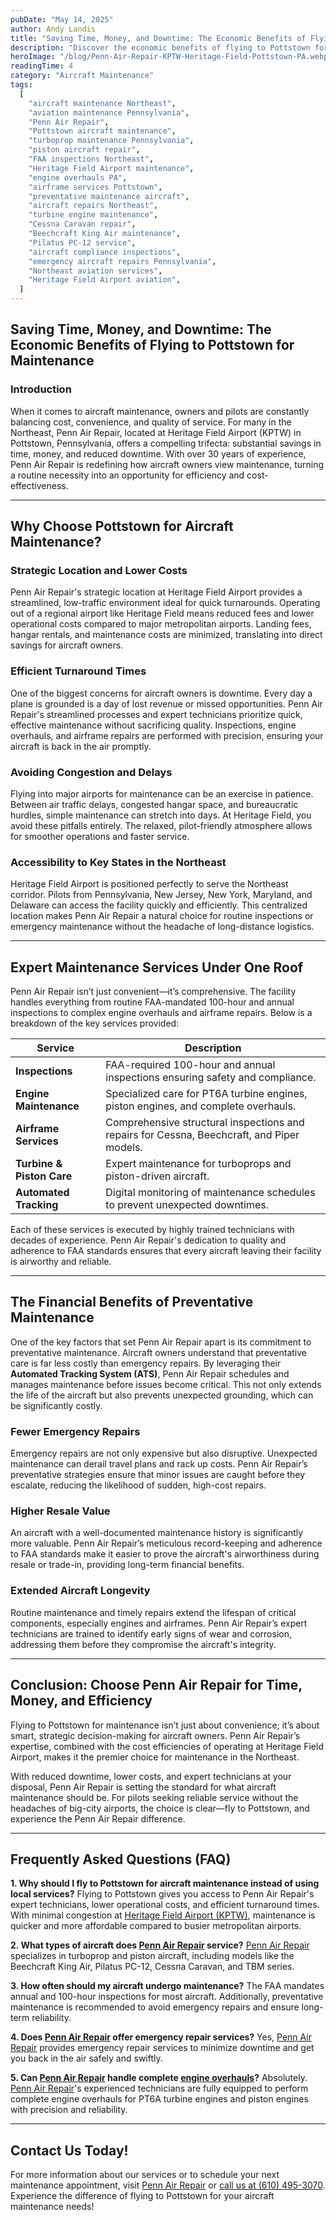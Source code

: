 ```yaml
---
pubDate: "May 14, 2025"
author: Andy Landis
title: "Saving Time, Money, and Downtime: The Economic Benefits of Flying to Pottstown for Maintenance"
description: "Discover the economic benefits of flying to Pottstown for aircraft maintenance. Learn how Penn Air Repair at Heritage Field Airport saves you time, money, and reduces downtime with expert services and strategic location advantages. Find out why pilots across the Northeast trust Penn Air Repair for inspections, overhauls, and preventative maintenance."
heroImage: "/blog/Penn-Air-Repair-KPTW-Heritage-Field-Pottstown-PA.webp"
readingTime: 4
category: "Aircraft Maintenance"
tags:
  [
    "aircraft maintenance Northeast",
    "aviation maintenance Pennsylvania",
    "Penn Air Repair",
    "Pottstown aircraft maintenance",
    "turboprop maintenance Pennsylvania",
    "piston aircraft repair",
    "FAA inspections Northeast",
    "Heritage Field Airport maintenance",
    "engine overhauls PA",
    "airframe services Pottstown",
    "preventative maintenance aircraft",
    "aircraft repairs Northeast",
    "turbine engine maintenance",
    "Cessna Caravan repair",
    "Beechcraft King Air maintenance",
    "Pilatus PC-12 service",
    "aircraft compliance inspections",
    "emergency aircraft repairs Pennsylvania",
    "Northeast aviation services",
    "Heritage Field Airport aviation",
  ]
---
```


## **Saving Time, Money, and Downtime: The Economic Benefits of Flying to Pottstown for Maintenance**

### **Introduction**

When it comes to aircraft maintenance, owners and pilots are constantly balancing cost, convenience, and quality of service. For many in the Northeast, Penn Air Repair, located at Heritage Field Airport (KPTW) in Pottstown, Pennsylvania, offers a compelling trifecta: substantial savings in time, money, and reduced downtime. With over 30 years of experience, Penn Air Repair is redefining how aircraft owners view maintenance, turning a routine necessity into an opportunity for efficiency and cost-effectiveness.

---

## **Why Choose Pottstown for Aircraft Maintenance?**

### **Strategic Location and Lower Costs**

Penn Air Repair's strategic location at Heritage Field Airport provides a streamlined, low-traffic environment ideal for quick turnarounds. Operating out of a regional airport like Heritage Field means reduced fees and lower operational costs compared to major metropolitan airports. Landing fees, hangar rentals, and maintenance costs are minimized, translating into direct savings for aircraft owners.

### **Efficient Turnaround Times**

One of the biggest concerns for aircraft owners is downtime. Every day a plane is grounded is a day of lost revenue or missed opportunities. Penn Air Repair's streamlined processes and expert technicians prioritize quick, effective maintenance without sacrificing quality. Inspections, engine overhauls, and airframe repairs are performed with precision, ensuring your aircraft is back in the air promptly.

### **Avoiding Congestion and Delays**

Flying into major airports for maintenance can be an exercise in patience. Between air traffic delays, congested hangar space, and bureaucratic hurdles, simple maintenance can stretch into days. At Heritage Field, you avoid these pitfalls entirely. The relaxed, pilot-friendly atmosphere allows for smoother operations and faster service.

### **Accessibility to Key States in the Northeast**

Heritage Field Airport is positioned perfectly to serve the Northeast corridor. Pilots from Pennsylvania, New Jersey, New York, Maryland, and Delaware can access the facility quickly and efficiently. This centralized location makes Penn Air Repair a natural choice for routine inspections or emergency maintenance without the headache of long-distance logistics.

---

## **Expert Maintenance Services Under One Roof**

Penn Air Repair isn’t just convenient—it’s comprehensive. The facility handles everything from routine FAA-mandated 100-hour and annual inspections to complex engine overhauls and airframe repairs. Below is a breakdown of the key services provided:

| **Service**               | **Description**                                                                            |
| ------------------------- | ------------------------------------------------------------------------------------------ |
| **Inspections**           | FAA-required 100-hour and annual inspections ensuring safety and compliance.               |
| **Engine Maintenance**    | Specialized care for PT6A turbine engines, piston engines, and complete overhauls.         |
| **Airframe Services**     | Comprehensive structural inspections and repairs for Cessna, Beechcraft, and Piper models. |
| **Turbine & Piston Care** | Expert maintenance for turboprops and piston-driven aircraft.                              |
| **Automated Tracking**    | Digital monitoring of maintenance schedules to prevent unexpected downtimes.               |

Each of these services is executed by highly trained technicians with decades of experience. Penn Air Repair's dedication to quality and adherence to FAA standards ensures that every aircraft leaving their facility is airworthy and reliable.

---

## **The Financial Benefits of Preventative Maintenance**

One of the key factors that set Penn Air Repair apart is its commitment to preventative maintenance. Aircraft owners understand that preventative care is far less costly than emergency repairs. By leveraging their **Automated Tracking System (ATS)**, Penn Air Repair schedules and manages maintenance before issues become critical. This not only extends the life of the aircraft but also prevents unexpected grounding, which can be significantly costly.

### **Fewer Emergency Repairs**

Emergency repairs are not only expensive but also disruptive. Unexpected maintenance can derail travel plans and rack up costs. Penn Air Repair’s preventative strategies ensure that minor issues are caught before they escalate, reducing the likelihood of sudden, high-cost repairs.

### **Higher Resale Value**

An aircraft with a well-documented maintenance history is significantly more valuable. Penn Air Repair’s meticulous record-keeping and adherence to FAA standards make it easier to prove the aircraft's airworthiness during resale or trade-in, providing long-term financial benefits.

### **Extended Aircraft Longevity**

Routine maintenance and timely repairs extend the lifespan of critical components, especially engines and airframes. Penn Air Repair’s expert technicians are trained to identify early signs of wear and corrosion, addressing them before they compromise the aircraft's integrity.

---

## **Conclusion: Choose Penn Air Repair for Time, Money, and Efficiency**

Flying to Pottstown for maintenance isn’t just about convenience; it’s about smart, strategic decision-making for aircraft owners. Penn Air Repair’s expertise, combined with the cost efficiencies of operating at Heritage Field Airport, makes it the premier choice for maintenance in the Northeast.

With reduced downtime, lower costs, and expert technicians at your disposal, Penn Air Repair is setting the standard for what aircraft maintenance should be. For pilots seeking reliable service without the headaches of big-city airports, the choice is clear—fly to Pottstown, and experience the Penn Air Repair difference.

---

## **Frequently Asked Questions (FAQ)**

**1. Why should I fly to Pottstown for aircraft maintenance instead of using local services?**
Flying to Pottstown gives you access to Penn Air Repair's expert technicians, lower operational costs, and efficient turnaround times. With minimal congestion at [Heritage Field Airport (KPTW)](https://heritagefieldairport.com), maintenance is quicker and more affordable compared to busier metropolitan airports.

**2. What types of aircraft does [Penn Air Repair](https://pennairrepair.com) service?**
[Penn Air Repair](https://pennairrepair.com) specializes in turboprop and piston aircraft, including models like the Beechcraft King Air, Pilatus PC-12, Cessna Caravan, and TBM series.

**3. How often should my aircraft undergo maintenance?**
The FAA mandates annual and 100-hour inspections for most aircraft. Additionally, preventative maintenance is recommended to avoid emergency repairs and ensure long-term reliability.

**4. Does [Penn Air Repair](https://pennairrepair.com) offer emergency repair services?**
Yes, [Penn Air Repair](https://pennairrepair.com) provides emergency repair services to minimize downtime and get you back in the air safely and swiftly.

**5. Can [Penn Air Repair](https://pennairrepair.com) handle complete [engine overhauls](https://pennairrepair.com/services)?**
Absolutely. [Penn Air Repair](https://pennairrepair.com)'s experienced technicians are fully equipped to perform complete engine overhauls for PT6A turbine engines and piston engines with precision and reliability.

---

## **Contact Us Today!**

For more information about our services or to schedule your next maintenance appointment, visit [Penn Air Repair](https://pennairrepair.com) or [call us at (610) 495-3070](tel:6104953070). Experience the difference of flying to Pottstown for your aircraft maintenance needs!
